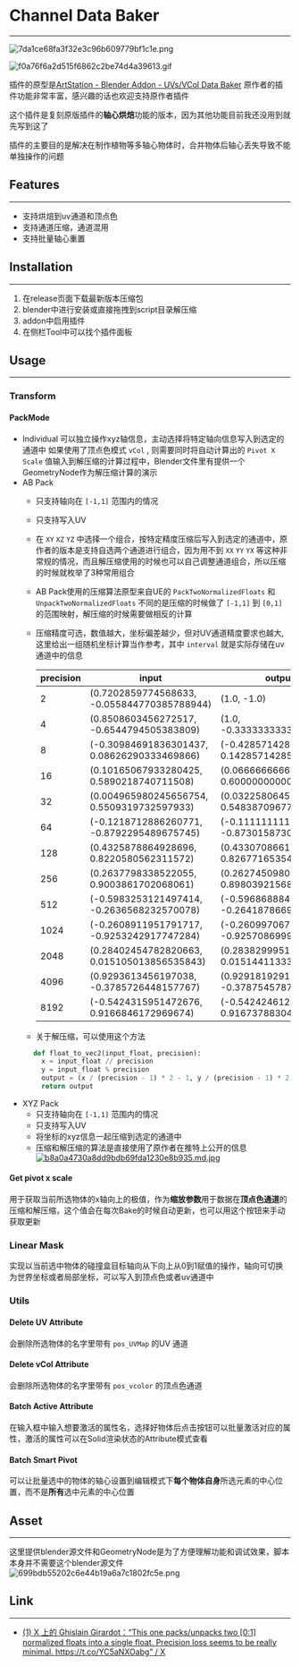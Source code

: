 # Channel Data Baker
---
![7da1ce68fa3f32e3c96b609779bf1c1e.png](https://pic.matrix64.xyz:7001/images/7da1ce68fa3f32e3c96b609779bf1c1e.png)

![f0a76f6a2d515f6862c2be74d4a39613.gif](https://pic.matrix64.xyz:7001/images/f0a76f6a2d515f6862c2be74d4a39613.gif)

插件的原型是[ArtStation - Blender Addon - UVs/VCol Data Baker](https://www.artstation.com/artwork/g8b6PE)
原作者的插件功能非常丰富，感兴趣的话也欢迎支持原作者插件

这个插件是复刻原版插件的**轴心烘焙**功能的版本，因为其他功能目前我还没用到就先写到这了

插件的主要目的是解决在制作植物等多轴心物体时，合并物体后轴心丢失导致不能单独操作的问题
## Features
---
- 支持烘焙到uv通道和顶点色
- 支持通道压缩，通道混用
- 支持批量轴心重置


## Installation
---
1. 在release页面下载最新版本压缩包
2. blender中进行安装或直接拖拽到script目录解压缩
3. addon中启用插件
4. 在侧栏Tool中可以找个插件面板



##  Usage
---

### Transform
#### PackMode
- Individual
	可以独立操作xyz轴信息，主动选择将特定轴向信息写入到选定的通道中
	如果使用了顶点色模式 `vCol` , 则需要同时将自动计算出的 `Pivot X Scale` 值输入到解压缩的计算过程中，Blender文件里有提供一个GeometryNode作为解压缩计算的演示
- AB Pack
	- 只支持轴向在 `[-1,1]` 范围内的情况
	- 只支持写入UV
	- 在 `XY` `XZ` `YZ` 中选择一个组合，按特定精度压缩后写入到选定的通道中，原作者的版本是支持自选两个通道进行组合，因为用不到  `XX`  `YY`  `YX` 等这种非常规的情况，而且解压缩使用的时候也可以自己调整通道组合，所以压缩的时候就枚举了3种常用组合
	- AB Pack使用的压缩算法原型来自UE的 `PackTwoNormalizedFloats` 和 `UnpackTwoNormalizedFloats` 不同的是压缩的时候做了 `[-1,1]` 到 `[0,1]` 的范围映射，解压缩的时候需要做相反的计算
	- 压缩精度可选，数值越大，坐标偏差越少，但对UV通道精度要求也越大,这里给出一组随机坐标计算当作参考，其中 `interval` 就是实际存储在uv通道中的信息

		| precision | input                                       | output                                      | interval | difference |
		| --------- | ------------------------------------------- | ------------------------------------------- | -------- | ---------- |
		| 2         | (0.7202859774568633, -0.055844770385788944) | (1.0, -1.0)                                 | 2        | 0.984718   |
		| 4         | (0.8508603456272517, -0.6544794505383809)   | (1.0, -0.33333333333333337)                 | 13       | 0.354087   |
		| 8         | (-0.30984691836301437, 0.08626290333469866) | (-0.4285714285714286, 0.1428571428571428)   | 20       | 0.131523   |
		| 16        | (0.10165067933280425, 0.5890218740711508)   | (0.06666666666666665, 0.6000000000000001)   | 140      | 0.036666   |
		| 32        | (0.004965980245656754, 0.5509319732597933)  | (0.032258064516129004, 0.5483870967741935)  | 536      | 0.027410   |
		| 64        | (-0.1218712886260771, -0.8792295489675745)  | (-0.11111111111111116, -0.873015873015873)  | 1796     | 0.012425   |
		| 128       | (0.4325878864928696, 0.8220580562311572)    | (0.4330708661417322, 0.8267716535433072)    | 11764    | 0.004738   |
		| 256       | (0.2637798338522055, 0.9003861702068061)    | (0.26274509803921564, 0.8980392156862744)   | 41458    | 0.002565   |
		| 512       | (-0.5983253121497414, -0.2636568232570078)  | (-0.5968688845401174, -0.264187866927593)   | 52924    | 0.001550   |
		| 1024      | (-0.2608911951791717, -0.9253242917747284)  | (-0.26099706744868034, -0.9257086999022482) | 387110   | 0.000399   |
		| 2048      | (0.28402454782820663, 0.015105013856535843) | (0.2838299951148022, 0.01514411333659016)   | 2692111  | 0.000198   |
		| 4096      | (0.9293613456197038, -0.3785726448157767)   | (0.9291819291819292, -0.37875457875457874)  | 16180472 | 0.000256   |
		| 8192      | (-0.5424315951472676, 0.9166846172969674)   | (-0.5424246123794408, 0.9167378830423636)   | 15359658 | 0.000054   |

	- 关于解压缩，可以使用这个方法
```python
	  def float_to_vec2(input_float, precision):  
	    x = input_float // precision  
	    y = input_float % precision  
	    output = (x / (precision - 1) * 2 - 1, y / (precision - 1) * 2 - 1)  
	    return output
```

- XYZ Pack
	- 只支持轴向在 `[-1,1]` 范围内的情况
	- 只支持写入UV
	- 将坐标的xyz信息一起压缩到选定的通道中
	- 压缩和解压缩的算法是直接使用了原作者在推特上公开的信息[![b8a0a4730a8dd9bdb69fda1230e8b935.md.jpg](https://pic.matrix64.xyz:7001/images/b8a0a4730a8dd9bdb69fda1230e8b935.md.jpg)](https://pic.matrix64.xyz:7001/image/FZV-yJNXgAgcTC.40M)


#### Get pivot x scale
用于获取当前所选物体的x轴向上的极值，作为**缩放参数**用于数据在**顶点色通道**的压缩和解压缩，这个值会在每次Bake的时候自动更新，也可以用这个按钮来手动获取更新

### Linear Mask
实现以当前选中物体的碰撞盒目标轴向从下向上从0到1赋值的操作，轴向可切换为世界坐标或者局部坐标，可以写入到顶点色或者uv通道中
### Utils
#### Delete UV Attribute
会删除所选物体的名字里带有 `pos_UVMap` 的UV 通道

#### Delete vCol Attribute
会删除所选物体的名字里带有 `pos_vcolor` 的顶点色通道

#### Batch Active Attribute
在输入框中输入想要激活的属性名，选择好物体后点击按钮可以批量激活对应的属性，激活的属性可以在Solid渲染状态的Attribute模式查看

#### Batch Smart Pivot
可以让批量选中的物体的轴心设置到编辑模式下**每个物体自身**所选元素的中心位置，而不是**所有**选中元素的中心位置


## Asset
---
这里提供blender源文件和GeometryNode是为了方便理解功能和调试效果，脚本本身并不需要这个blender源文件
![699bdb55202c6e44b19a6a7c1802fc5e.png](https://pic.matrix64.xyz:7001/images/699bdb55202c6e44b19a6a7c1802fc5e.png)

## Link
---
- [(1) X 上的 Ghislain Girardot：“This one packs/unpacks two [0:1] normalized floats into a single float. Precision loss seems to be really minimal. https://t.co/YC5aNXOabg” / X](https://twitter.com/GhislainGir/status/1555298317113982976)